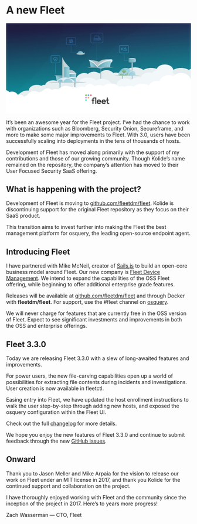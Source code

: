 # A new Fleet

![A new Fleet](../website/assets/images/articles/a-new-fleet-cover-700x340@2x.jpeg)

It’s been an awesome year for the Fleet project. I’ve had the chance to work with organizations such as Bloomberg, Security Onion, Secureframe, and more to make some major improvements to Fleet. With 3.0, users have been successfully scaling into deployments in the tens of thousands of hosts.

Development of Fleet has moved along primarily with the support of my contributions and those of our growing community. Though Kolide’s name remained on the repository, the company’s attention has moved to their User Focused Security SaaS offering.

## What is happening with the project?

Development of Fleet is moving to [github.com/fleetdm/fleet](http://github.com/fleetdm/fleet). Kolide is discontinuing support for the original Fleet repository as they focus on their SaaS product.

This transition aims to invest further into making the Fleet the best management platform for osquery, the leading open-source endpoint agent.

## Introducing Fleet

I have partnered with Mike McNeil, creator of [Sails.js](http://sailsjs.com/about) to build an open-core business model around Fleet. Our new company is [Fleet Device Management](https://fleetdm.com/). We intend to expand the capabilities of the OSS Fleet offering, while beginning to offer additional enterprise grade features.

Releases will be available at [github.com/fleetdm/fleet](http://github.com/fleetdm/fleet) and through Docker with **fleetdm/fleet**. For support, use the #fleet channel on [osquery](https://osquery.slack.com/join/shared_invite/zt-h29zm0gk-s2DBtGUTW4CFel0f0IjTEw#/).

We will never charge for features that are currently free in the OSS version of Fleet. Expect to see significant investments and improvements in both the OSS and enterprise offerings.

## Fleet 3.3.0

Today we are releasing Fleet 3.3.0 with a slew of long-awaited features and improvements.

For power users, the new file-carving capabilities open up a world of possibilities for extracting file contents during incidents and investigations. User creation is now available in fleetctl.

Easing entry into Fleet, we have updated the host enrollment instructions to walk the user step-by-step through adding new hosts, and exposed the osquery configuration within the Fleet UI.

Check out the full [changelog](https://github.com/fleetdm/fleet/releases/tag/3.3.0) for more details.

We hope you enjoy the new features of Fleet 3.3.0 and continue to submit feedback through the new [GitHub Issues](http://github.com/fleetdm/fleet/issues/new).

## Onward

Thank you to Jason Meller and Mike Arpaia for the vision to release our work on Fleet under an MIT license in 2017, and thank you Kolide for the continued support and collaboration on the project.

I have thoroughly enjoyed working with Fleet and the community since the inception of the project in 2017. Here’s to years more progress!

Zach Wasserman — CTO, Fleet

<meta name="category" value="announcements">
<meta name="authorGitHubUsername" value="zwass">
<meta name="authorFullName" value="Zach Wasserman">
<meta name="publishedOn" value="2020-01-05">
<meta name="articleTitle" value="A new Fleet">
<meta name="articleImageUrl" value="../website/assets/images/articles/a-new-fleet-cover-700x340@2x.jpeg">
